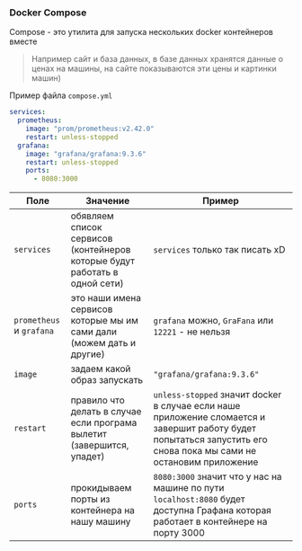 ### Docker Compose

Compose - это утилита для запуска нескольких docker контейнеров вместе

> Например сайт и база данных, в базе данных хранятся данные о ценах на машины, на сайте показываются эти цены и картинки машин)

Пример файла `compose.yml`

```yaml
services:
  prometheus:
    image: "prom/prometheus:v2.42.0"
    restart: unless-stopped
  grafana:
    image: "grafana/grafana:9.3.6"
    restart: unless-stopped
    ports:
      - 8080:3000
```

|Поле|Значение|Пример
|-|-|-
|`services`|обявляем список сервисов (контейнеров которые будут работать в одной сети)|`services` только так писать xD
|`prometheus` и `grafana`|это наши имена сервисов которые мы им сами дали (можем дать и другие)|`grafana` можно, `GraFana` или `12221` - не нельзя
|`image`|задаем какой образ запускать| `"grafana/grafana:9.3.6"`
|`restart`|правило что делать в случае если програма вылетит (завершится, упадет)|`unless-stopped` значит docker в случае если наше приложение сломается и завершит работу будет попытаться запустить его снова пока мы сами не остановим приложение
|`ports`|прокидываем порты из контейнера на нашу машину| `8080:3000` значит что у нас на машине по пути `localhost:8080` будет доступна Графана которая работает в контейнере на порту 3000
